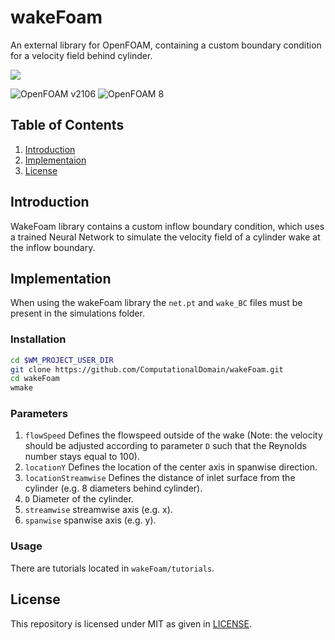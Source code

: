 # wakeFoam
An external library for OpenFOAM, containing a custom boundary condition for a velocity field behind cylinder.

<img src="https://img.shields.io/github/license/prabhuomkar/pytorch-cpp">

![OpenFOAM v2106](https://img.shields.io/badge/OpenFOAM-v2106-brightgreen.svg)
![OpenFOAM 8](https://img.shields.io/badge/OpenFOAM-6-brightgreen.svg)

## Table of Contents

1. [Introduction](#introduction)
2. [Implementaion](#implementation)
3. [License](#license)

## Introduction

WakeFoam library contains a custom inflow boundary condition, which uses a trained Neural Network to simulate the velocity field of a cylinder wake at the inflow boundary.

## Implementation

When using the wakeFoam library the ```net.pt``` and ```wake_BC``` files must be present in the simulations folder.

### Installation
```bash
cd $WM_PROJECT_USER_DIR
git clone https://github.com/ComputationalDomain/wakeFoam.git
cd wakeFoam
wmake
```

### Parameters
1. `flowSpeed` Defines the flowspeed outside of the wake (Note: the velocity should be adjusted according to parameter `D` such that the Reynolds number stays equal to 100).
2. `locationY` Defines the location of the center axis in spanwise direction.
3. `locationStreamwise` Defines the distance of inlet surface from the cylinder (e.g. 8 diameters behind cylinder).
4. `D` Diameter of the cylinder.
5. `streamwise` streamwise axis (e.g. x).
6. `spanwise` spanwise axis (e.g. y).

### Usage
There are tutorials located in `wakeFoam/tutorials`.

## License
This repository is licensed under MIT as given in [LICENSE](LICENSE).
